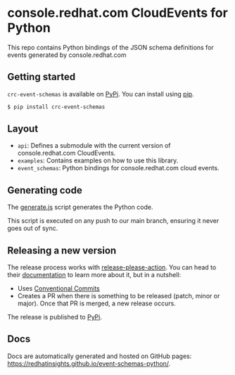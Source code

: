 console.redhat.com CloudEvents for Python
=======================================

This repo contains Python bindings of the JSON schema definitions for events
generated by console.redhat.com

Getting started
---------------

`crc-event-schemas` is available on [PyPi](https://pypi.org/).
You can install using [pip](https://pip.pypa.io/en/stable/).

```bash
$ pip install crc-event-schemas
```

Layout
------

* `api`: Defines a submodule with the current version of console.redhat.com
  CloudEvents.
* `examples`: Contains examples on how to use this library.
* `event_schemas`: Python bindings for console.redhat.com cloud events.

Generating code
---------------

The [generate.js](./scripts/generate.js) script generates the Python code.

This script is executed on any push to our main branch, ensuring it never goes out 
of sync.

Releasing a new version
-----------------------

The release process works with 
[release-please-action](https://github.com/google-github-actions/release-please-action).
You can head to their 
[documentation](https://github.com/google-github-actions/release-please-action) 
to learn more about it, but in a nutshell:
 - Uses [Conventional Commits](https://www.conventionalcommits.org/en/v1.0.0/) 
 - Creates a PR when there is something to be released (patch, minor or major).
   Once that PR is merged, a new release occurs. 

The release is published to [PyPi](https://pypi.org/).

Docs
----

Docs are automatically generated and hosted on GitHub pages: 
https://redhatinsights.github.io/event-schemas-python/.
